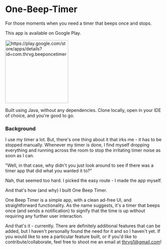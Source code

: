 # One-Beep-Timer

For those moments when you need a timer that beeps once and stops.

This app is available on Google Play.

 <a href="https://play.google.com/store/apps/details?id=com.thrvg.beeponcetimer">
    <img src="https://upload.wikimedia.org/wikipedia/commons/thumb/7/78/Google_Play_Store_badge_EN.svg/1200px-Google_Play_Store_badge_EN.svg.png" 
    alt="https://play.google.com/store/apps/details?id=com.thrvg.beeponcetimer" width="200"></a>
    
Built using Java, without any dependencies. Clone locally, open in your IDE of choice, and you're good to go.

### Background

I use my timer a lot. But, there's one thing about it that irks me - it has to be stopped manually. Whenever my timer is done, I find myself dropping everything and running across the room to stop the irritating timer noise as soon as I can.

"Well, in that case, why didn't you just look around to see if there was a timer app that did what you wanted it to?"

Nah, that seemed too hard. I picked the easy route - I made the app myself.

And that's how (and why) I built One Beep Timer.

One Beep Timer is a simple app, with a clean ad-free UI, and straightforward functionality. As the name suggests, it's a timer that beeps once (and sends a notification) to signify that the time is up without requiring any further user interaction.

And that's it - currently. There are definitely additional features that can be added, but I haven't personally found the need for it and so I haven't yet. If you would like to see a particular feature built, or if you'd like to contribute/collaborate, feel free to shoot me an email at thrvg1@gmail.com!





